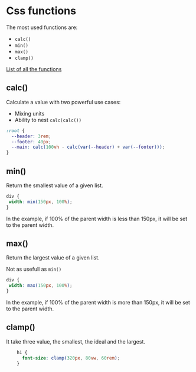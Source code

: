 # Css functions

The most used functions are:

- `calc()`
- `min()`
- `max()`
- `clamp()`

[List of all the functions](https://developer.mozilla.org/en-US/docs/Web/CSS/CSS_Functions)

## calc()

Calculate a value with two powerful use cases:

- Mixing units
- Ability to nest `calc(calc())`

```css
:root {
  --header: 3rem;
  --footer: 40px;
  --main: calc(100vh - calc(var(--header) + var(--footer)));
}
```

## min()

Return the smallest value of a given list.

```css
div {
 width: min(150px, 100%);
}
```
In the example, if 100% of the parent width is less than 150px, it will be set 
to the parent width.

## max()

Return the largest value of a given list.

Not as usefull as `min()`

```css
div {
 width: max(150px, 100%);
}
```
In the example, if 100% of the parent width is more than 150px, it will be set 
to the parent width.

## clamp()

It take three value, the smallest, the ideal and the largest.

```css
    h1 {
      font-size: clamp(320px, 80vw, 60rem);
    }
```
